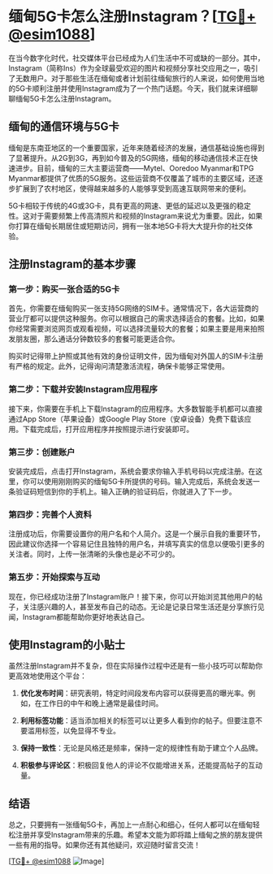 # 缅甸5G卡怎么注册Instagram？[[TG💪+ @esim1088](https://t.me/s/esim1088)]

在当今数字化时代，社交媒体平台已经成为人们生活中不可或缺的一部分。其中，Instagram（简称Ins）作为全球最受欢迎的图片和视频分享社交应用之一，吸引了无数用户。对于那些生活在缅甸或者计划前往缅甸旅行的人来说，如何使用当地的5G卡顺利注册并使用Instagram成为了一个热门话题。今天，我们就来详细聊聊缅甸5G卡怎么注册Instagram。

## 缅甸的通信环境与5G卡

缅甸是东南亚地区的一个重要国家，近年来随着经济的发展，通信基础设施也得到了显著提升。从2G到3G，再到如今普及的5G网络，缅甸的移动通信技术正在快速进步。目前，缅甸的三大主要运营商——Mytel、Ooredoo Myanmar和TPG Myanmar都提供了优质的5G服务。这些运营商不仅覆盖了城市的主要区域，还逐步扩展到了农村地区，使得越来越多的人能够享受到高速互联网带来的便利。

5G卡相较于传统的4G或3G卡，具有更高的网速、更低的延迟以及更强的稳定性。这对于需要频繁上传高清照片和视频的Instagram来说尤为重要。因此，如果你打算在缅甸长期居住或短期访问，拥有一张本地5G卡将大大提升你的社交体验。

## 注册Instagram的基本步骤

### 第一步：购买一张合适的5G卡

首先，你需要在缅甸购买一张支持5G网络的SIM卡。通常情况下，各大运营商的营业厅都可以提供这种服务。你可以根据自己的需求选择适合的套餐。比如，如果你经常需要浏览网页或观看视频，可以选择流量较大的套餐；如果主要是用来拍照发朋友圈，那么通话分钟数较多的套餐可能更适合你。

购买时记得带上护照或其他有效的身份证明文件，因为缅甸对外国人的SIM卡注册有严格的规定。此外，记得询问清楚激活流程，确保卡能够正常使用。

### 第二步：下载并安装Instagram应用程序

接下来，你需要在手机上下载Instagram的应用程序。大多数智能手机都可以直接通过App Store（苹果设备）或Google Play Store（安卓设备）免费下载该应用。下载完成后，打开应用程序并按照提示进行安装即可。

### 第三步：创建账户

安装完成后，点击打开Instagram，系统会要求你输入手机号码以完成注册。在这里，你可以使用刚刚购买的缅甸5G卡所提供的号码。输入完成后，系统会发送一条验证码短信到你的手机上。输入正确的验证码后，你就进入了下一步。

### 第四步：完善个人资料

注册成功后，你需要设置你的用户名和个人简介。这是一个展示自我的重要环节，因此建议你选择一个容易记住且独特的用户名，并填写真实的信息以便吸引更多的关注者。同时，上传一张清晰的头像也是必不可少的。

### 第五步：开始探索与互动

现在，你已经成功注册了Instagram账户！接下来，你可以开始浏览其他用户的帖子，关注感兴趣的人，甚至发布自己的动态。无论是记录日常生活还是分享旅行见闻，Instagram都能帮助你更好地表达自己。

## 使用Instagram的小贴士

虽然注册Instagram并不复杂，但在实际操作过程中还是有一些小技巧可以帮助你更高效地使用这个平台：

1. **优化发布时间**：研究表明，特定时间段发布内容可以获得更高的曝光率。例如，在工作日的中午和晚上通常是最佳时间。
   
2. **利用标签功能**：适当添加相关的标签可以让更多人看到你的帖子。但要注意不要滥用标签，以免显得不专业。

3. **保持一致性**：无论是风格还是频率，保持一定的规律性有助于建立个人品牌。

4. **积极参与评论区**：积极回复他人的评论不仅能增进关系，还能提高帖子的互动量。

## 结语

总之，只要拥有一张缅甸5G卡，再加上一点耐心和细心，任何人都可以在缅甸轻松注册并享受Instagram带来的乐趣。希望本文能为即将踏上缅甸之旅的朋友提供一些有用的指导。如果你还有其他疑问，欢迎随时留言交流！

[[TG💪+ @esim1088](https://t.me/s/esim1088) ![Image](https://i.postimg.cc/4NQfJmqS/Snipaste-2025-05-13-00-14-12.png)]